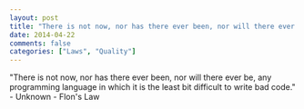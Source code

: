 ```yaml
---
layout: post
title: "There is not now, nor has there ever been, nor will there ever be, any programming language in which it is the least bit difficult to write bad code."
date: 2014-04-22
comments: false
categories: ["Laws", "Quality"]
---
```


<span class='quote'>"There is not now, nor has there ever been, nor will there ever be, any programming language in which it is the least bit difficult to write bad code."</span>
<span class='by'>- Unknown - Flon's Law</span>
